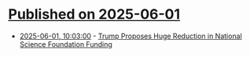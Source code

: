 # [Published on 2025-06-01](index.md)

* [2025-06-01, 10:03:00](https://soylentnews.org/article.pl?sid=25/05/31/1552206&from=rss) - [Trump Proposes Huge Reduction in National Science Foundation Funding](https://soylentnews.org/article.pl?sid=25/05/31/1552206&from=rss)
